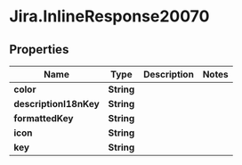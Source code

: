 # Jira.InlineResponse20070

## Properties

Name | Type | Description | Notes
------------ | ------------- | ------------- | -------------
**color** | **String** |  | 
**descriptionI18nKey** | **String** |  | 
**formattedKey** | **String** |  | 
**icon** | **String** |  | 
**key** | **String** |  | 


